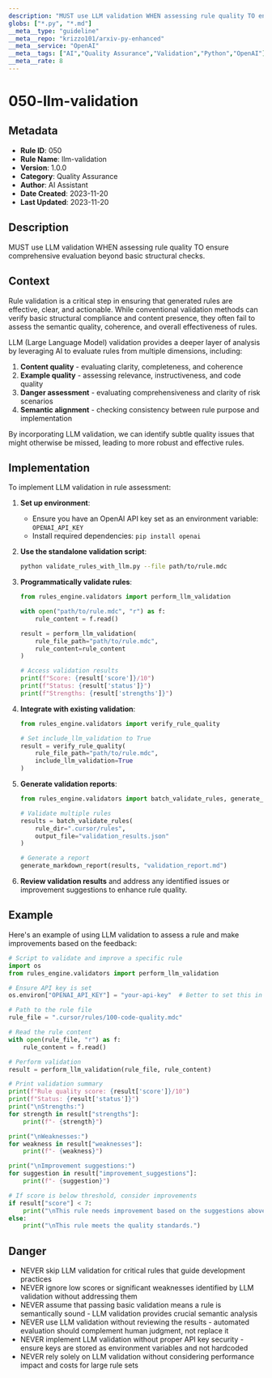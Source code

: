 ```yaml
---
description: "MUST use LLM validation WHEN assessing rule quality TO ensure comprehensive evaluation"
globs: ["*.py", "*.md"]
__meta__type: "guideline"
__meta__repo: "krizzo101/arxiv-py-enhanced"
__meta__service: "OpenAI"
__meta__tags: ["AI","Quality Assurance","Validation","Python","OpenAI"]
__meta__rate: 8
---
```

# 050-llm-validation

## Metadata

- **Rule ID**: 050
- **Rule Name**: llm-validation
- **Version**: 1.0.0
- **Category**: Quality Assurance
- **Author**: AI Assistant
- **Date Created**: 2023-11-20
- **Last Updated**: 2023-11-20

## Description

MUST use LLM validation WHEN assessing rule quality TO ensure comprehensive evaluation beyond basic structural checks.

## Context

Rule validation is a critical step in ensuring that generated rules are effective, clear, and actionable. While conventional validation methods can verify basic structural compliance and content presence, they often fail to assess the semantic quality, coherence, and overall effectiveness of rules.

LLM (Large Language Model) validation provides a deeper layer of analysis by leveraging AI to evaluate rules from multiple dimensions, including:

1. **Content quality** - evaluating clarity, completeness, and coherence
2. **Example quality** - assessing relevance, instructiveness, and code quality
3. **Danger assessment** - evaluating comprehensiveness and clarity of risk scenarios
4. **Semantic alignment** - checking consistency between rule purpose and implementation

By incorporating LLM validation, we can identify subtle quality issues that might otherwise be missed, leading to more robust and effective rules.

## Implementation

To implement LLM validation in rule assessment:

1. **Set up environment**:
   - Ensure you have an OpenAI API key set as an environment variable: `OPENAI_API_KEY`
   - Install required dependencies: `pip install openai`

2. **Use the standalone validation script**:
   ```bash
   python validate_rules_with_llm.py --file path/to/rule.mdc
   ```

3. **Programmatically validate rules**:
   ```python
   from rules_engine.validators import perform_llm_validation

   with open("path/to/rule.mdc", "r") as f:
       rule_content = f.read()

   result = perform_llm_validation(
       rule_file_path="path/to/rule.mdc",
       rule_content=rule_content
   )

   # Access validation results
   print(f"Score: {result['score']}/10")
   print(f"Status: {result['status']}")
   print(f"Strengths: {result['strengths']}")
   ```

4. **Integrate with existing validation**:
   ```python
   from rules_engine.validators import verify_rule_quality

   # Set include_llm_validation to True
   result = verify_rule_quality(
       rule_file_path="path/to/rule.mdc",
       include_llm_validation=True
   )
   ```

5. **Generate validation reports**:
   ```python
   from rules_engine.validators import batch_validate_rules, generate_markdown_report

   # Validate multiple rules
   results = batch_validate_rules(
       rule_dir=".cursor/rules",
       output_file="validation_results.json"
   )

   # Generate a report
   generate_markdown_report(results, "validation_report.md")
   ```

6. **Review validation results** and address any identified issues or improvement suggestions to enhance rule quality.

## Example

Here's an example of using LLM validation to assess a rule and make improvements based on the feedback:

```python
# Script to validate and improve a specific rule
import os
from rules_engine.validators import perform_llm_validation

# Ensure API key is set
os.environ["OPENAI_API_KEY"] = "your-api-key"  # Better to set this in your environment

# Path to the rule file
rule_file = ".cursor/rules/100-code-quality.mdc"

# Read the rule content
with open(rule_file, "r") as f:
    rule_content = f.read()

# Perform validation
result = perform_llm_validation(rule_file, rule_content)

# Print validation summary
print(f"Rule quality score: {result['score']}/10")
print(f"Status: {result['status']}")
print("\nStrengths:")
for strength in result["strengths"]:
    print(f"- {strength}")

print("\nWeaknesses:")
for weakness in result["weaknesses"]:
    print(f"- {weakness}")

print("\nImprovement suggestions:")
for suggestion in result["improvement_suggestions"]:
    print(f"- {suggestion}")

# If score is below threshold, consider improvements
if result["score"] < 7:
    print("\nThis rule needs improvement based on the suggestions above.")
else:
    print("\nThis rule meets the quality standards.")
```

## Danger

- NEVER skip LLM validation for critical rules that guide development practices
- NEVER ignore low scores or significant weaknesses identified by LLM validation without addressing them
- NEVER assume that passing basic validation means a rule is semantically sound - LLM validation provides crucial semantic analysis
- NEVER use LLM validation without reviewing the results - automated evaluation should complement human judgment, not replace it
- NEVER implement LLM validation without proper API key security - ensure keys are stored as environment variables and not hardcoded
- NEVER rely solely on LLM validation without considering performance impact and costs for large rule sets